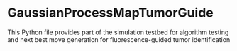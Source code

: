 # GaussianProcessMapTumorGuide

This Python file provides part of the simulation testbed for algorithm testing and next best move generation for fluorescence-guided tumor identification
